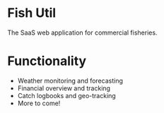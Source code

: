 # Fish Util
The SaaS web application for commercial fisheries.

# Functionality
- Weather monitoring and forecasting
- Financial overview and tracking
- Catch logbooks and geo-tracking
- More to come!
